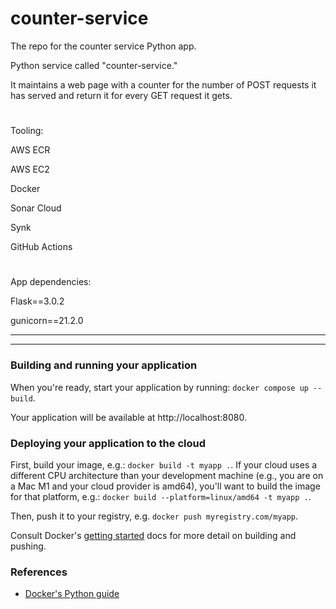 # counter-service
The repo for the counter service Python app.

Python service called "counter-service."

It maintains a web page with a counter for the number of POST requests it has served and return it for every GET request it gets.
#
Tooling:

AWS ECR

AWS EC2

Docker

Sonar Cloud

Synk

GitHub Actions
#
App dependencies:

Flask==3.0.2

gunicorn==21.2.0

---------------------------------------------------------------------

---------------------------------------------------------------------
### Building and running your application

When you're ready, start your application by running:
`docker compose up --build`.

Your application will be available at http://localhost:8080.

### Deploying your application to the cloud

First, build your image, e.g.: `docker build -t myapp .`.
If your cloud uses a different CPU architecture than your development
machine (e.g., you are on a Mac M1 and your cloud provider is amd64),
you'll want to build the image for that platform, e.g.:
`docker build --platform=linux/amd64 -t myapp .`.

Then, push it to your registry, e.g. `docker push myregistry.com/myapp`.

Consult Docker's [getting started](https://docs.docker.com/go/get-started-sharing/)
docs for more detail on building and pushing.

### References
* [Docker's Python guide](https://docs.docker.com/language/python/)
